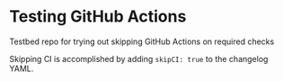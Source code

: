 # Testing GitHub Actions

Testbed repo for trying out skipping GitHub Actions on required checks

Skipping CI is accomplished by adding `skipCI: true` to the changelog YAML.
